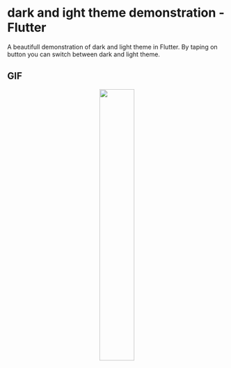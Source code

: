 # dark and ight theme demonstration - Flutter
A beautifull demonstration of dark and light theme in Flutter. By taping on button you can switch between dark and light theme.

## GIF

<p align="center">
  <img 
    width=40%
    height=40%
    src="![dark_kight_theme_flutter](https://user-images.githubusercontent.com/101565812/212885095-2d2399eb-7835-481b-8fed-11646770b69b.gif)
">
</p>
